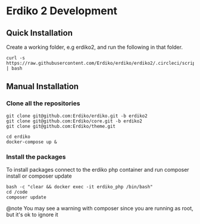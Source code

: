 # Erdiko 2 Development

## Quick Installation

Create a working folder, e.g erdiko2, and run the following in that folder.

```
curl -s https://raw.githubusercontent.com/Erdiko/erdiko/erdiko2/.circleci/scripts/build.sh | bash
```

## Manual Installation

### Clone all the repositories

```
git clone git@github.com:Erdiko/erdiko.git -b erdiko2
git clone git@github.com:Erdiko/core.git -b erdiko2
git clone git@github.com:Erdiko/theme.git

cd erdiko
docker-compose up &
```

### Install the packages

To install packages connect to the erdiko php container and run composer install or composer update

```
bash -c "clear && docker exec -it erdiko_php /bin/bash"
cd /code
composer update
```

@note You may see a warning with composer since you are running as root, but it's ok to ignore it
